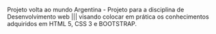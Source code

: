 Projeto volta ao mundo Argentina - Projeto para a disciplina de Desenvolvimento web ||| visando colocar em prática os conhecimentos adquiridos em HTML 5, CSS 3 e BOOTSTRAP.